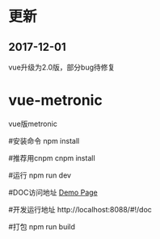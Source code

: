 # 更新
##  2017-12-01
vue升级为2.0版，部分bug待修复


# vue-metronic
vue版metronic

#安装命令
npm install

#推荐用cnpm
cnpm install

#运行
npm run dev

#DOC访问地址
[Demo Page](https://lodamemory.github.io/vue-metronic/#!/doc)

#开发运行地址
http://localhost:8088/#!/doc

#打包
npm run build
